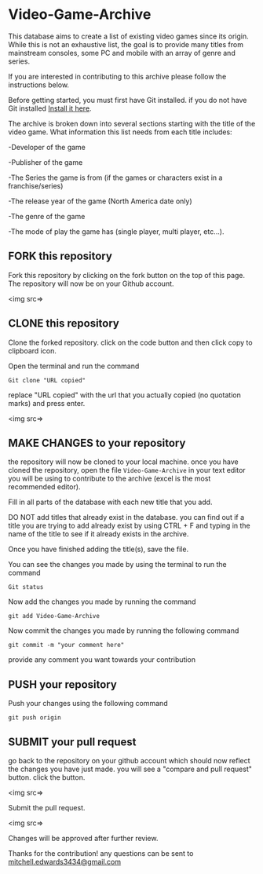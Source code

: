 # Video-Game-Archive
This database aims to create a list of existing video games since its origin. While this is not an exhaustive list, the goal is to provide many titles from mainstream consoles, some PC and mobile with an array of genre and series. 

If you are interested in contributing to this archive please follow the instructions below.

Before getting started, you must first have Git installed. if you do not have Git installed [Install it here](https://help.github.com/articles/set-up-git/).

The archive is broken down into several sections starting with the title of the video game. What information this list needs from each title includes:

   -Developer of the game

   -Publisher of the game

   -The Series the game is from (if the games or characters exist in a franchise/series)

   -The release year of the game (North America date only)
   
   -The genre of the game

   -The mode of play the game has (single player, multi player, etc...).


## FORK this repository

Fork this repository by clicking on the fork button on the top of this page. The repository will now be on your Github account.

<img src=>

## CLONE this repository

Clone the forked repository. click on the code button and then click copy to clipboard icon.

Open the terminal and run the command 

```
Git clone "URL copied"
```

replace "URL copied" with the url that you actually copied (no quotation marks) and press enter.

<img src=>

## MAKE CHANGES to your repository

the repository will now be cloned to your local machine. once you have cloned the repository, open the file `Video-Game-Archive` in your text editor you will be using to contribute to the archive (excel is the most recommended editor).

Fill in all parts of the database with each new title that you add.

DO NOT add titles that already exist in the database. you can find out if a title you are trying to add already exist by using CTRL + F and typing in the name of the title to see if it already exists in the archive.

Once you have finished adding the title(s), save the file.

You can see the changes you made by using the terminal to run the command

```
Git status
```

Now add the changes you made by running the command

```
git add Video-Game-Archive
```

Now commit the changes you made by running the following command

```
git commit -m "your comment here"
```

provide any comment you want towards your contribution

## PUSH your repository

Push your changes using the following command

```
git push origin
```

## SUBMIT your pull request

go back to the repository on your github account which should now reflect the changes you have just made. you will see a "compare and pull request" button. click the button.

<img src=>

Submit the pull request.

<img src=>

Changes will be approved after further review.

Thanks for the contribution! any questions can be sent to mitchell.edwards3434@gmail.com
